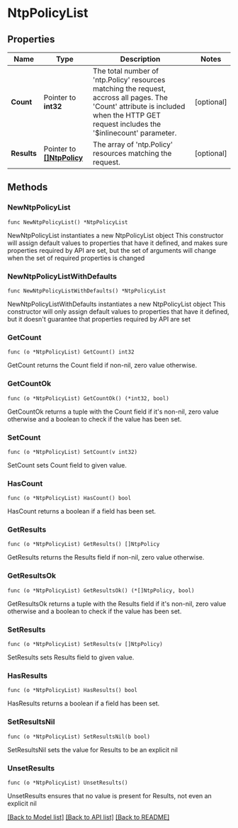# NtpPolicyList

## Properties

Name | Type | Description | Notes
------------ | ------------- | ------------- | -------------
**Count** | Pointer to **int32** | The total number of &#39;ntp.Policy&#39; resources matching the request, accross all pages. The &#39;Count&#39; attribute is included when the HTTP GET request includes the &#39;$inlinecount&#39; parameter. | [optional] 
**Results** | Pointer to [**[]NtpPolicy**](ntp.Policy.md) | The array of &#39;ntp.Policy&#39; resources matching the request. | [optional] 

## Methods

### NewNtpPolicyList

`func NewNtpPolicyList() *NtpPolicyList`

NewNtpPolicyList instantiates a new NtpPolicyList object
This constructor will assign default values to properties that have it defined,
and makes sure properties required by API are set, but the set of arguments
will change when the set of required properties is changed

### NewNtpPolicyListWithDefaults

`func NewNtpPolicyListWithDefaults() *NtpPolicyList`

NewNtpPolicyListWithDefaults instantiates a new NtpPolicyList object
This constructor will only assign default values to properties that have it defined,
but it doesn't guarantee that properties required by API are set

### GetCount

`func (o *NtpPolicyList) GetCount() int32`

GetCount returns the Count field if non-nil, zero value otherwise.

### GetCountOk

`func (o *NtpPolicyList) GetCountOk() (*int32, bool)`

GetCountOk returns a tuple with the Count field if it's non-nil, zero value otherwise
and a boolean to check if the value has been set.

### SetCount

`func (o *NtpPolicyList) SetCount(v int32)`

SetCount sets Count field to given value.

### HasCount

`func (o *NtpPolicyList) HasCount() bool`

HasCount returns a boolean if a field has been set.

### GetResults

`func (o *NtpPolicyList) GetResults() []NtpPolicy`

GetResults returns the Results field if non-nil, zero value otherwise.

### GetResultsOk

`func (o *NtpPolicyList) GetResultsOk() (*[]NtpPolicy, bool)`

GetResultsOk returns a tuple with the Results field if it's non-nil, zero value otherwise
and a boolean to check if the value has been set.

### SetResults

`func (o *NtpPolicyList) SetResults(v []NtpPolicy)`

SetResults sets Results field to given value.

### HasResults

`func (o *NtpPolicyList) HasResults() bool`

HasResults returns a boolean if a field has been set.

### SetResultsNil

`func (o *NtpPolicyList) SetResultsNil(b bool)`

 SetResultsNil sets the value for Results to be an explicit nil

### UnsetResults
`func (o *NtpPolicyList) UnsetResults()`

UnsetResults ensures that no value is present for Results, not even an explicit nil

[[Back to Model list]](../README.md#documentation-for-models) [[Back to API list]](../README.md#documentation-for-api-endpoints) [[Back to README]](../README.md)


